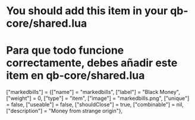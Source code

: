 # You should add this item in your qb-core/shared.lua
# Para que todo funcione correctamente, debes añadir este item en qb-core/shared.lua

["markedbills"] = {["name"] = "markedbills", ["label"] = "Black Money", ["weight"] = 0, ["type"] = "item", ["image"] = "markedbills.png", ["unique"] = false, ["useable"] = false, ["shouldClose"] = true,	["combinable"] = nil, ["description"] = "Money from strange origin"},
